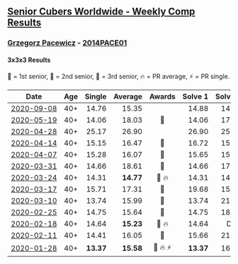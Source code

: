 <style>table {white-space: nowrap;}</style>

## [Senior Cubers Worldwide - Weekly Comp Results](/scw-comp/results/)
### [Grzegorz Pacewicz](README.md) - [2014PACE01](https://www.worldcubeassociation.org/persons/2014PACE01?event=333)
#### 3x3x3 Results

<span style="white-space: nowrap;">🥇 = 1st senior</span>, <span style="white-space: nowrap;">🥈 = 2nd senior</span>, <span style="white-space: nowrap;">🥉 = 3rd senior</span>, <span style="white-space: nowrap;">🔥 = PR average</span>, <span style="white-space: nowrap;">⚡ = PR single</span>.

| Date | Age | Single | Average | Awards | Solve 1 | Solve 2 | Solve 3 | Solve 4 | Solve 5 | Video |
| :--: | :--: | --: | --: | :--: | --: | --: | --: | --: | --: | :-- |
| [2020-09-08](../../results/2020-09-08/333.md) | 40+ | 14.76 | 15.35 |  | 14.88 | 14.76 | 18.08 | 14.98 | 16.18 | [Desktop](https://www.facebook.com/events/660661614881054/permalink/662197464727469) / [Mobile](https://m.facebook.com/events/660661614881054?view=permalink&id=662197464727469) |
| [2020-05-19](../../results/2020-05-19/333.md) | 40+ | 14.06 | 18.03 | 🥈 | 14.06 | 17.77 | 20.14 | 21.07 | 16.18 | [Desktop](https://www.facebook.com/events/1880761498725633/permalink/1884846634983786) / [Mobile](https://m.facebook.com/events/1880761498725633?view=permalink&id=1884846634983786) |
| [2020-04-28](../../results/2020-04-28/333.md) | 40+ | 25.17 | 26.90 |  | 26.90 | 25.53 | 28.27 | 25.17 | 34.35 | [Desktop](https://www.facebook.com/events/535188653858103/permalink/537945880249047) / [Mobile](https://m.facebook.com/events/535188653858103?view=permalink&id=537945880249047) |
| [2020-04-14](../../results/2020-04-14/333.md) | 40+ | 15.15 | 16.47 | 🥈 | 16.72 | 15.15 | 15.60 | 19.22 | 17.10 | [Desktop](https://www.facebook.com/events/982619255468618/permalink/987577534972790) / [Mobile](https://m.facebook.com/events/982619255468618?view=permalink&id=987577534972790) |
| [2020-04-07](../../results/2020-04-07/333.md) | 40+ | 15.28 | 16.07 | 🥈 | 15.65 | 15.28 | 16.26 | 16.90 | 16.31 | [Desktop](https://www.facebook.com/events/510082903229069/permalink/514423802794979) / [Mobile](https://m.facebook.com/events/510082903229069?view=permalink&id=514423802794979) |
| [2020-03-31](../../results/2020-03-31/333.md) | 40+ | 14.66 | 18.61 | 🥈 | 14.66 | 17.81 | 18.72 | 19.69 | 19.31 | [Desktop](https://www.facebook.com/events/207898257161923/permalink/211684240116658) / [Mobile](https://m.facebook.com/events/207898257161923?view=permalink&id=211684240116658) |
| [2020-03-24](../../results/2020-03-24/333.md) | 40+ | 14.31 | **14.77** | 🥈 🔥 | 14.31 | 14.48 | 16.41 | 15.01 | 14.83 | [Desktop](https://www.facebook.com/events/524456301543611/permalink/527399597915948) / [Mobile](https://m.facebook.com/events/524456301543611?view=permalink&id=527399597915948) |
| [2020-03-17](../../results/2020-03-17/333.md) | 40+ | 15.71 | 17.31 | 🥉 | 19.68 | 15.71 | 16.76 | 16.30 | 18.86 | [Desktop](https://www.facebook.com/events/280686576235146/permalink/284719595831844) / [Mobile](https://m.facebook.com/events/280686576235146?view=permalink&id=284719595831844) |
| [2020-03-10](../../results/2020-03-10/333.md) | 40+ | 13.74 | 15.99 | 🥉 | 13.74 | 21.14 | 15.51 | 18.16 | 14.31 | [Desktop](https://www.facebook.com/events/164742401163863/permalink/167261364245300) / [Mobile](https://m.facebook.com/events/164742401163863?view=permalink&id=167261364245300) |
| [2020-02-25](../../results/2020-02-25/333.md) | 40+ | 14.75 | 15.64 | 🥈 | 14.75 | 18.67 | 15.68 | 16.32 | 14.92 | [Desktop](https://www.facebook.com/events/196320811461109/permalink/198168011276389) / [Mobile](https://m.facebook.com/events/196320811461109?view=permalink&id=198168011276389) |
| [2020-02-18](../../results/2020-02-18/333.md) | 40+ | 14.64 | **15.23** | 🥉 🔥 | 14.64 | DNF | 15.50 | 15.20 | 14.98 | [Desktop](https://www.facebook.com/events/2558750947697073/permalink/2559926517579516) / [Mobile](https://m.facebook.com/events/2558750947697073?view=permalink&id=2559926517579516) |
| [2020-02-11](../../results/2020-02-11/333.md) | 40+ | 14.41 | 16.05 | 🥈 | 15.66 | 21.86 | 14.41 | 16.90 | 15.60 | |
| [2020-01-28](../../results/2020-01-28/333.md) | 40+ | **13.37** | **15.58** | 🥈 🔥 ⚡ | **13.37** | 16.49 | 16.88 | - | - | [Desktop](https://www.facebook.com/grzegorz.pacewicz/videos/2843577535688602) / [Mobile](https://m.facebook.com/grzegorz.pacewicz/videos/2843577535688602) |


<!-- Global site tag (gtag.js) - Google Analytics -->
<script async src="https://www.googletagmanager.com/gtag/js?id=UA-86348435-3"></script>
<script>window.dataLayer = window.dataLayer || []; function gtag() {dataLayer.push(arguments);} gtag('js', new Date()); gtag('config', 'UA-86348435-3');</script>
